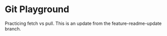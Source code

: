 # Git Playground
Practicing fetch vs pull.
This is an update from the feature-readme-update branch.
